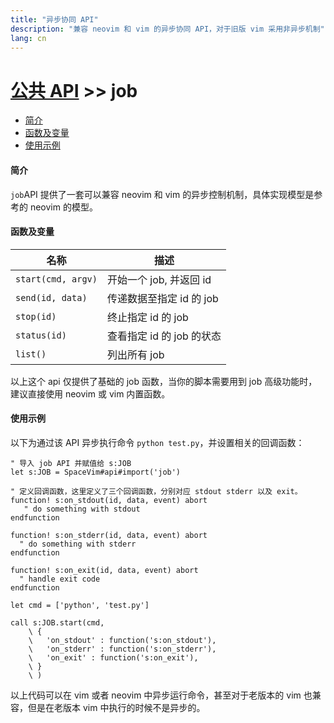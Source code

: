 ```yaml
---
title: "异步协同 API"
description: "兼容 neovim 和 vim 的异步协同 API，对于旧版 vim 采用非异步机制"
lang: cn
---
```


# [公共 API](../) >> job

<!-- vim-markdown-toc GFM -->

- [简介](#简介)
- [函数及变量](#函数及变量)
- [使用示例](#使用示例)

<!-- vim-markdown-toc -->

#### 简介

`job`API 提供了一套可以兼容 neovim 和 vim 的异步控制机制，具体实现模型是参考的 neovim 的模型。

#### 函数及变量

| 名称               | 描述                      |
| ------------------ | ------------------------- |
| `start(cmd, argv)` | 开始一个 job, 并返回 id   |
| `send(id, data)`   | 传递数据至指定 id 的 job  |
| `stop(id)`         | 终止指定 id 的 job        |
| `status(id)`       | 查看指定 id 的 job 的状态 |
| `list()`           | 列出所有 job              |

以上这个 api 仅提供了基础的 job 函数，当你的脚本需要用到 job 高级功能时，建议直接使用 neovim 或 vim 内置函数。

#### 使用示例

以下为通过该 API 异步执行命令 `python test.py`，并设置相关的回调函数：

```vim
" 导入 job API 并赋值给 s:JOB
let s:JOB = SpaceVim#api#import('job')

" 定义回调函数，这里定义了三个回调函数，分别对应 stdout stderr 以及 exit。
function! s:on_stdout(id, data, event) abort
   " do something with stdout
endfunction

function! s:on_stderr(id, data, event) abort
  " do something with stderr
endfunction

function! s:on_exit(id, data, event) abort
  " handle exit code
endfunction

let cmd = ['python', 'test.py']

call s:JOB.start(cmd,
    \ {
    \   'on_stdout' : function('s:on_stdout'),
    \   'on_stderr' : function('s:on_stderr'),
    \   'on_exit' : function('s:on_exit'),
    \ }
    \ )
```

以上代码可以在 vim 或者 neovim 中异步运行命令，甚至对于老版本的 vim 也兼容，但是在老版本 vim 中执行的时候不是异步的。
